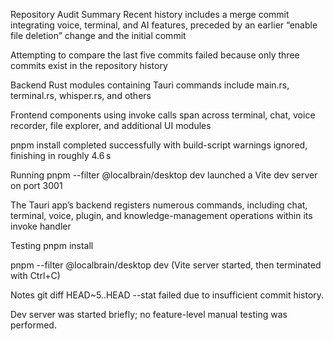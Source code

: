 Repository Audit Summary
Recent history includes a merge commit integrating voice, terminal, and AI features, preceded by an earlier “enable file deletion” change and the initial commit

Attempting to compare the last five commits failed because only three commits exist in the repository history

Backend Rust modules containing Tauri commands include main.rs, terminal.rs, whisper.rs, and others

Frontend components using invoke calls span across terminal, chat, voice recorder, file explorer, and additional UI modules

pnpm install completed successfully with build-script warnings ignored, finishing in roughly 4.6 s

Running pnpm --filter @localbrain/desktop dev launched a Vite dev server on port 3001

The Tauri app’s backend registers numerous commands, including chat, terminal, voice, plugin, and knowledge-management operations within its invoke handler

Testing
pnpm install

pnpm --filter @localbrain/desktop dev (Vite server started, then terminated with Ctrl+C)

Notes
git diff HEAD~5..HEAD --stat failed due to insufficient commit history.

Dev server was started briefly; no feature-level manual testing was performed.


